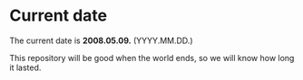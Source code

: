 # Current date

The current date is **2008.05.09.** (YYYY.MM.DD.)

This repository will be good when the world ends, so we will know how long it lasted.